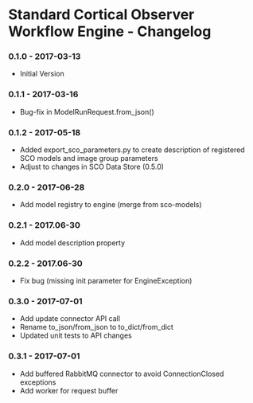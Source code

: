 # Standard Cortical Observer Workflow Engine - Changelog

### 0.1.0 - 2017-03-13

* Initial Version

### 0.1.1 - 2017-03-16

* Bug-fix in ModelRunRequest.from_json()

### 0.1.2 - 2017-05-18

* Added export_sco_parameters.py to create description of registered SCO models and image group parameters
* Adjust to changes in SCO Data Store (0.5.0)

### 0.2.0 - 2017-06-28

* Add model registry to engine (merge from sco-models)

### 0.2.1 - 2017.06-30

* Add model description property

### 0.2.2 - 2017.06-30

* Fix bug (missing init parameter for EngineException)

### 0.3.0 - 2017-07-01

* Add update connector API call
* Rename to_json/from_json to to_dict/from_dict
* Updated unit tests to API changes

### 0.3.1 - 2017-07-01

* Add buffered RabbitMQ connector to avoid ConnectionClosed exceptions
* Add worker for request buffer
